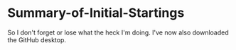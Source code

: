 # Summary-of-Initial-Startings
So I don't forget or lose what the heck I'm doing.
I've now also downloaded the GitHub desktop.
